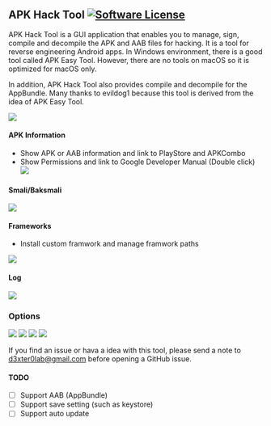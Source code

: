 ## APK Hack Tool [![Software License](https://img.shields.io/badge/license-Apache%202.0-brightgreen.svg)](https://github.com/d3xter-lab/APK-Hack-Tool/blob/main/LICENSE)

APK Hack Tool is a GUI application that enables you to manage, sign, compile and decompile the APK and AAB files for hacking. It is a tool for reverse engineering Android apps. In Windows environment, there is a good tool called APK Easy Tool. However, there are no tools on macOS so it is optimized for macOS only.

In addition, APK Hack Tool also provides compile and decompile for the AppBundle. Many thanks to evildog1 because this tool is derived from the idea of APK Easy Tool.

![](./Screenshots/1.png)


#### APK Information
* Show APK or AAB information and link to PlayStore and APKCombo
* Show Permissions and link to Google Developer Manual (Double click)
![](./Screenshots/2.png)

#### Smali/Baksmali

![](./Screenshots/3.png)

#### Frameworks

* Install custom framwork and manage framwork paths

![](./Screenshots/4.png)

#### Log

![](./Screenshots/5.png)

### Options

![](./Screenshots/6.png)
![](./Screenshots/7.png)
![](./Screenshots/8.png)
![](./Screenshots/9.png)

If you find an issue or hava a idea with this tool, please send a note to d3xter0lab@gmail.com before opening a GitHub issue.

#### TODO
* [ ] Support AAB (AppBundle)
* [ ] Support save setting (such as keystore)
* [ ] Support auto update
